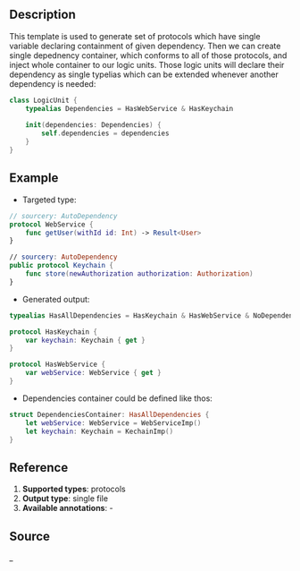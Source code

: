 ## Description
This template is used to generate set of protocols which have single variable declaring containment of given dependency. Then we can create single depednency container, which conforms to all of those protocols, and inject whole container to our logic units. Those logic units will declare their dependency as single typelias which can be extended whenever another dependency is needed:

```swift
class LogicUnit {
	typealias Dependencies = HasWebService & HasKeychain
	
	init(dependencies: Dependencies) {
		self.dependencies = dependencies
	}
}
```

## Example

- Targeted type:

```swift
// sourcery: AutoDependency
protocol WebService {
    func getUser(withId id: Int) -> Result<User>
}

// sourcery: AutoDependency
public protocol Keychain {
    func store(newAuthorization authorization: Authorization)
}
```

- Generated output:

```swift
typealias HasAllDependencies = HasKeychain & HasWebService & NoDependencies

protocol HasKeychain {
	var keychain: Keychain { get }
}

protocol HasWebService {
	var webService: WebService { get } 
}
```

- Dependencies container could be defined like thos:

```swift
struct DependenciesContainer: HasAllDependencies {
	let webService: WebService = WebServiceImp()
	let keychain: Keychain = KechainImp()
}
```

## Reference

1. **Supported types**: protocols
2. **Output type**: single file
3. **Available annotations**: -

## Source 
_